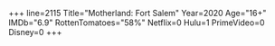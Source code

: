 +++
line=2115
Title="Motherland: Fort Salem"
Year=2020
Age="16+"
IMDb="6.9"
RottenTomatoes="58%"
Netflix=0
Hulu=1
PrimeVideo=0
Disney=0
+++

